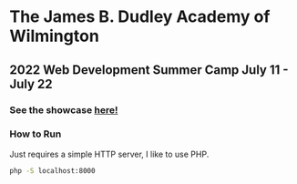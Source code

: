 # The James B. Dudley Academy of Wilmington
## 2022 Web Development Summer Camp July 11 - July 22

### See the showcase [here!](https://summer.tyhacz.com/)

### How to Run

Just requires a simple HTTP server, I like to use PHP.

```sh
php -S localhost:8000
```
